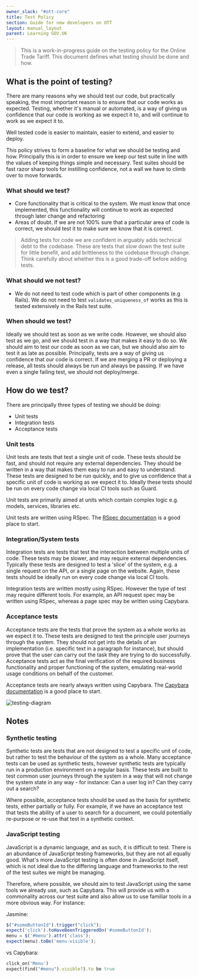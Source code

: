 ```yaml
---
owner_slack: "#ott-core"
title: Test Policy
section: Guide for new developers on OTT
layout: manual_layout
parent: Learning GOV.UK
---
```


> This is a work-in-progress guide on the testing policy for the Online Trade Tariff.  This document defines what testing should be done and how.

## What is the point of testing?

There are many reasons why we should test our code, but practically speaking, the most important reason is to ensure that our code works as expected.  Testing, whether it's manual or automated, is a way of giving us confidence that our code is working as we expect it to, and will continue to work as we expect it to.

Well tested code is easier to maintain, easier to extend, and easier to deploy.

This policy strives to form a baseline for what we should be testing and how.  Principally this is in order to ensure we keep our test suite in line with the values of keeping things simple and necessary.  Test suites should be fast razor sharp tools for instilling confidence, not a wall we have to climb over to move forwards.

### What should we test?

* Core functionality that is critical to the system.  We must know that once implemented, this functionality will continue to work as expected through later change and refactoring
* Areas of doubt.  If we are not 100% sure that a particular area of code is correct, we should test it to make sure we know that it is correct.

> Adding tests for code we are confident in arguably adds technical debt to the codebase.  These are tests that slow down the test suite for little benefit, and add brittleness to the codebase through change.  Think carefully about whether this is a good trade-off before adding tests.

### What should we not test?

* We do not need to test code which is part of other components (e.g Rails).  We do not need to test `validates_uniqueness_of` works as this is tested extensively in the Rails test suite.

### When should we test?

Ideally we should test as soon as we write code.  However, we should also test as we go, and we should test in a way that makes it easy to do so.  We should aim to test our code as soon as we can, but we should also aim to test it as late as possible.  Principally, tests are a way of giving us confidence that our code is correct.  If we are merging a PR or deploying a release, all tests should always be run and always be passing.  If we have even a single failing test, we should not deploy/merge.

## How do we test?

There are principally three types of testing we should be doing:

* Unit tests
* Integration tests
* Acceptance tests

### Unit tests

Unit tests are tests that test a single unit of code.  These tests should be fast, and should not require any external dependencies.  They should be written in a way that makes them easy to run and easy to understand.  These tests are designed to be run quickly, and to give us confidence that a specific unit of code is working as we expect it to.  Ideally these tests should be run on every code change via local CI tools such as Guard.

Unit tests are primarily aimed at units which contain complex logic e.g. models, services, libraries etc.

Unit tests are written using RSpec.  The [RSpec documentation](https://rspec.info/documentation/3.13/rspec-core/) is a good place to start.

### Integration/System tests

Integration tests are tests that test the interaction between multiple units of code.  These tests may be slower, and may require external dependencies.  Typically these tests are designed to test a 'slice' of the system, e.g. a single request on the API, or a single page on the website. Again, these tests should be ideally run on every code change via local CI tools.

Integration tests are written mostly using RSpec. However the type of test may require different tools.  For example, an API request spec may be written using RSpec, whereas a page spec may be written using Capybara.

### Acceptance tests

Acceptance tests are the tests that prove the system as a whole works as we expect it to.  These tests are designed to test the principle user journeys through the system.  They should not get into the details of an implementation (i.e. specific text in a paragraph for instance), but should prove that the user can carry out the task they are trying to do successfully. Acceptance tests act as the final verification of the required business functionality and proper functioning of the system, emulating real-world usage conditions on behalf of the customer.

Acceptance tests are nearly always written using Capybara.  The [Capybara documentation](https://rubydoc.info/github/teamcapybara/capybara) is a good place to start.

![testing-diagram](images/testing-diagram.png)

## Notes

### Synthetic testing

Synthetic tests are tests that are not designed to test a specific unit of code, but rather to test the behaviour of the system as a whole.  Many acceptance tests can be used as synthetic tests, however synthetic tests are typically run in a production environment on a regular basis.  These tests are built to test common user journeys through the system in a way that will not change the system state in any way - for instance: Can a user log in? Can they carry out a search?

Where possible, acceptance tests should be used as the basis for synthetic tests, either partially or fully.  For example, if we have an acceptance test that tests the ability of a user to search for a document, we could potentially re-purpose or re-use that test in a synthetic context.

### JavaScript testing

JavaScript is a dynamic language, and as such, it is difficult to test.  There is an abundance of JavaScript testing frameworks, but they are not all equally good. What's more JavaScript testing is often done in JavaScript itself, which is not ideal due to the differing language and frameworks to the rest of the test suites we might be managing.

Therefore, where possible, we should aim to test JavaScript using the same tools we already use, such as Capybara.  This will provide us with a commonality across our test suite and also allow us to use familiar tools in a more obvious way.  For instance:

Jasmine:

```javascript
$("#someButtonId").trigger("click");
expect('click').toHaveBeenTriggeredOn('#someButtonId');
menu = $('#menu').attr('class');
expect(menu).toBe('menu-visible');
```

vs Capybara:

```ruby
click_on('Menu')
expect(find("#menu").visible?).to be true
```
